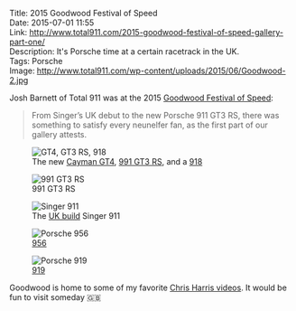 Title: 2015 Goodwood Festival of Speed  
Date: 2015-07-01 11:55  
Link: http://www.total911.com/2015-goodwood-festival-of-speed-gallery-part-one/  
Description: It's Porsche time at a certain racetrack in the UK.  
Tags: Porsche  
Image: http://www.total911.com/wp-content/uploads/2015/06/Goodwood-2.jpg  

Josh Barnett of Total 911 was at the 2015 [Goodwood Festival of Speed][1]:

> From Singer’s UK debut to the new Porsche 911 GT3 RS, there was something to satisfy every neunelfer fan, as the first part of our gallery attests.

<figure>
	<img src="https://d.pr/i/pdJA+" alt="GT4, GT3 RS, 918" title="GT4, GT3 RS, 918">
	<figcaption>The new <a href="https://en.wikipedia.org/wiki/Porsche_Cayman#Cayman_GT4" title="Wikipedia: Cayman GT4">Cayman GT4</a>, <a href="https://en.wikipedia.org/wiki/Porsche_911_GT3#991_GT3_RS" title="Wikipedia: 991 GT3 RS">991 GT3 RS</a>, and a <a href="https://en.wikipedia.org/wiki/Porsche_918" title="Wikipedia: Porsche 918">918</a></figcaption>
</figure>

<figure>
	<img src="https://d.pr/i/1cYUW+" alt="991 GT3 RS" title="991 GT3 RS">
	<figcaption>991 GT3 RS</figcaption>
</figure>

<figure>
	<img src="https://d.pr/i/158nT+" alt="Singer 911" title="Singer 911">
	<figcaption>The <a href="http://singervehicledesign.com/gallery/the-machines/united-kingdom/" title="The UK car">UK build</a> Singer 911</figcaption>
</figure>

<figure>
	<img src="https://d.pr/i/1lJXB+" alt="Porsche 956" title="Porsche 956">
	<figcaption><a href="https://en.wikipedia.org/wiki/Porsche_956">956</a></figcaption>
</figure>

<figure>
	<img src="https://d.pr/i/buFI+" alt="Porsche 919" title="Porsche 919">
	<figcaption><a href="https://en.wikipedia.org/wiki/Porsche_919_Hybrid" title="Wikipedia: Porsche 919">919</a></figcaption>
</figure>

Goodwood is home to some of my favorite [Chris Harris videos][2]. It would be fun to visit someday 🇬🇧

[1]: https://grrc.goodwood.com/section/festival-of-speed/ "Goodwood Festival of Speed official site"
[2]: https://grrc.goodwood.com/road/drives-and-rides/chris-harris-porsche-911-gt3-rs "Goodwood reporting on Chris Harris and the GT3 RS"